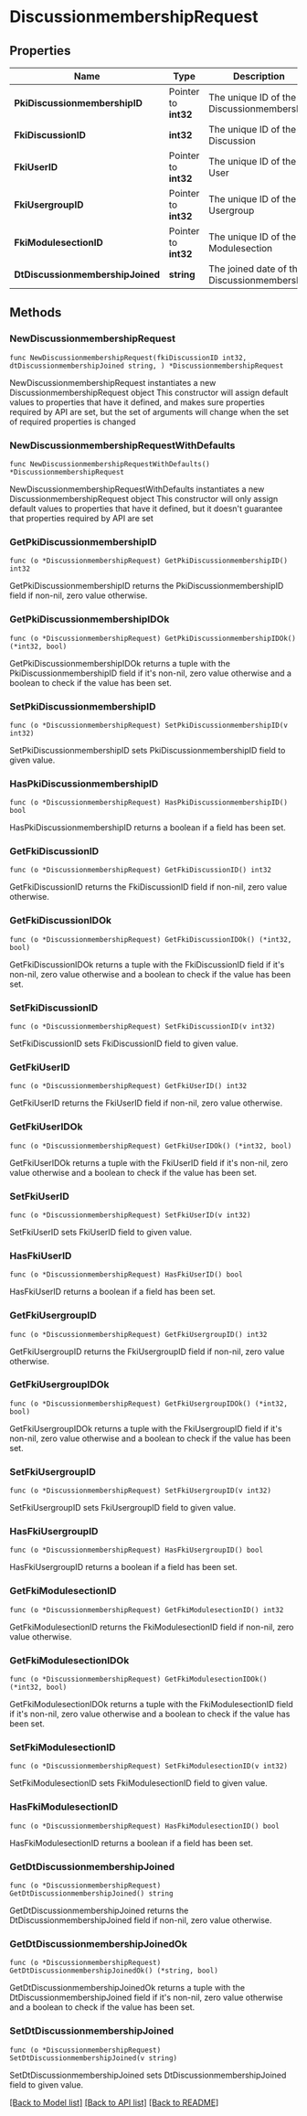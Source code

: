 # DiscussionmembershipRequest

## Properties

Name | Type | Description | Notes
------------ | ------------- | ------------- | -------------
**PkiDiscussionmembershipID** | Pointer to **int32** | The unique ID of the Discussionmembership | [optional] 
**FkiDiscussionID** | **int32** | The unique ID of the Discussion | 
**FkiUserID** | Pointer to **int32** | The unique ID of the User | [optional] 
**FkiUsergroupID** | Pointer to **int32** | The unique ID of the Usergroup | [optional] 
**FkiModulesectionID** | Pointer to **int32** | The unique ID of the Modulesection | [optional] 
**DtDiscussionmembershipJoined** | **string** | The joined date of the Discussionmembership | 

## Methods

### NewDiscussionmembershipRequest

`func NewDiscussionmembershipRequest(fkiDiscussionID int32, dtDiscussionmembershipJoined string, ) *DiscussionmembershipRequest`

NewDiscussionmembershipRequest instantiates a new DiscussionmembershipRequest object
This constructor will assign default values to properties that have it defined,
and makes sure properties required by API are set, but the set of arguments
will change when the set of required properties is changed

### NewDiscussionmembershipRequestWithDefaults

`func NewDiscussionmembershipRequestWithDefaults() *DiscussionmembershipRequest`

NewDiscussionmembershipRequestWithDefaults instantiates a new DiscussionmembershipRequest object
This constructor will only assign default values to properties that have it defined,
but it doesn't guarantee that properties required by API are set

### GetPkiDiscussionmembershipID

`func (o *DiscussionmembershipRequest) GetPkiDiscussionmembershipID() int32`

GetPkiDiscussionmembershipID returns the PkiDiscussionmembershipID field if non-nil, zero value otherwise.

### GetPkiDiscussionmembershipIDOk

`func (o *DiscussionmembershipRequest) GetPkiDiscussionmembershipIDOk() (*int32, bool)`

GetPkiDiscussionmembershipIDOk returns a tuple with the PkiDiscussionmembershipID field if it's non-nil, zero value otherwise
and a boolean to check if the value has been set.

### SetPkiDiscussionmembershipID

`func (o *DiscussionmembershipRequest) SetPkiDiscussionmembershipID(v int32)`

SetPkiDiscussionmembershipID sets PkiDiscussionmembershipID field to given value.

### HasPkiDiscussionmembershipID

`func (o *DiscussionmembershipRequest) HasPkiDiscussionmembershipID() bool`

HasPkiDiscussionmembershipID returns a boolean if a field has been set.

### GetFkiDiscussionID

`func (o *DiscussionmembershipRequest) GetFkiDiscussionID() int32`

GetFkiDiscussionID returns the FkiDiscussionID field if non-nil, zero value otherwise.

### GetFkiDiscussionIDOk

`func (o *DiscussionmembershipRequest) GetFkiDiscussionIDOk() (*int32, bool)`

GetFkiDiscussionIDOk returns a tuple with the FkiDiscussionID field if it's non-nil, zero value otherwise
and a boolean to check if the value has been set.

### SetFkiDiscussionID

`func (o *DiscussionmembershipRequest) SetFkiDiscussionID(v int32)`

SetFkiDiscussionID sets FkiDiscussionID field to given value.


### GetFkiUserID

`func (o *DiscussionmembershipRequest) GetFkiUserID() int32`

GetFkiUserID returns the FkiUserID field if non-nil, zero value otherwise.

### GetFkiUserIDOk

`func (o *DiscussionmembershipRequest) GetFkiUserIDOk() (*int32, bool)`

GetFkiUserIDOk returns a tuple with the FkiUserID field if it's non-nil, zero value otherwise
and a boolean to check if the value has been set.

### SetFkiUserID

`func (o *DiscussionmembershipRequest) SetFkiUserID(v int32)`

SetFkiUserID sets FkiUserID field to given value.

### HasFkiUserID

`func (o *DiscussionmembershipRequest) HasFkiUserID() bool`

HasFkiUserID returns a boolean if a field has been set.

### GetFkiUsergroupID

`func (o *DiscussionmembershipRequest) GetFkiUsergroupID() int32`

GetFkiUsergroupID returns the FkiUsergroupID field if non-nil, zero value otherwise.

### GetFkiUsergroupIDOk

`func (o *DiscussionmembershipRequest) GetFkiUsergroupIDOk() (*int32, bool)`

GetFkiUsergroupIDOk returns a tuple with the FkiUsergroupID field if it's non-nil, zero value otherwise
and a boolean to check if the value has been set.

### SetFkiUsergroupID

`func (o *DiscussionmembershipRequest) SetFkiUsergroupID(v int32)`

SetFkiUsergroupID sets FkiUsergroupID field to given value.

### HasFkiUsergroupID

`func (o *DiscussionmembershipRequest) HasFkiUsergroupID() bool`

HasFkiUsergroupID returns a boolean if a field has been set.

### GetFkiModulesectionID

`func (o *DiscussionmembershipRequest) GetFkiModulesectionID() int32`

GetFkiModulesectionID returns the FkiModulesectionID field if non-nil, zero value otherwise.

### GetFkiModulesectionIDOk

`func (o *DiscussionmembershipRequest) GetFkiModulesectionIDOk() (*int32, bool)`

GetFkiModulesectionIDOk returns a tuple with the FkiModulesectionID field if it's non-nil, zero value otherwise
and a boolean to check if the value has been set.

### SetFkiModulesectionID

`func (o *DiscussionmembershipRequest) SetFkiModulesectionID(v int32)`

SetFkiModulesectionID sets FkiModulesectionID field to given value.

### HasFkiModulesectionID

`func (o *DiscussionmembershipRequest) HasFkiModulesectionID() bool`

HasFkiModulesectionID returns a boolean if a field has been set.

### GetDtDiscussionmembershipJoined

`func (o *DiscussionmembershipRequest) GetDtDiscussionmembershipJoined() string`

GetDtDiscussionmembershipJoined returns the DtDiscussionmembershipJoined field if non-nil, zero value otherwise.

### GetDtDiscussionmembershipJoinedOk

`func (o *DiscussionmembershipRequest) GetDtDiscussionmembershipJoinedOk() (*string, bool)`

GetDtDiscussionmembershipJoinedOk returns a tuple with the DtDiscussionmembershipJoined field if it's non-nil, zero value otherwise
and a boolean to check if the value has been set.

### SetDtDiscussionmembershipJoined

`func (o *DiscussionmembershipRequest) SetDtDiscussionmembershipJoined(v string)`

SetDtDiscussionmembershipJoined sets DtDiscussionmembershipJoined field to given value.



[[Back to Model list]](../README.md#documentation-for-models) [[Back to API list]](../README.md#documentation-for-api-endpoints) [[Back to README]](../README.md)


